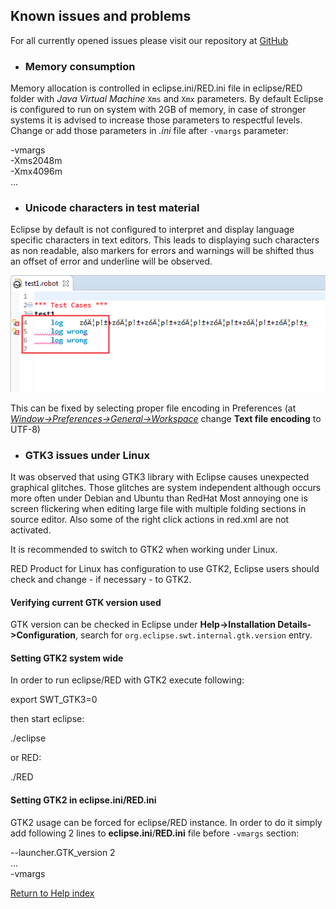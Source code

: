 ## Known issues and problems

For all currently opened issues please visit our repository at
[GitHub](https://github.com/nokia/RED/)

  * ### Memory consumption

Memory allocation is controlled in eclipse.ini/RED.ini file in eclipse/RED
folder with _Java Virtual Machine_ `Xms` and `Xmx` parameters. By default
Eclipse is configured to run on system with 2GB of memory, in case of stronger
systems it is advised to increase those parameters to respectful levels.
Change or add those parameters in _.ini_ file after `-vmargs` parameter:

-vmargs  
-Xms2048m  
-Xmx4096m  
...

  * ### Unicode characters in test material

Eclipse by default is not configured to interpret and display language
specific characters in text editors. This leads to displaying such characters
as non readable, also markers for errors and warnings will be shifted thus an
offset of error and underline will be observed.

![](images/unicode.png)

This can be fixed by selecting proper file encoding in Preferences (at
_[Window-&gt;Preferences-&gt;General-&gt;Workspace](javascript:executeCommand\('org.eclipse.ui.window.preferences\(preferencePageId=org.eclipse.ui.preferencePages.Workspace\)'\))_
change **Text file encoding** to UTF-8)

  * ### GTK3 issues under Linux

It was observed that using GTK3 library with Eclipse causes unexpected
graphical glitches. Those glitches are system independent although occurs more
often under Debian and Ubuntu than RedHat Most annoying one is screen
flickering when editing large file with multiple folding sections in source
editor. Also some of the right click actions in red.xml are not activated.

It is recommended to switch to GTK2 when working under Linux.

RED Product for Linux has configuration to use GTK2, Eclipse users should
check and change - if necessary - to GTK2.

#### Verifying current GTK version used

GTK version can be checked in Eclipse under **Help-&gt;Installation
Details-&gt;Configuration**, search for `org.eclipse.swt.internal.gtk.version`
entry.

#### Setting GTK2 system wide

In order to run eclipse/RED with GTK2 execute following:

export SWT_GTK3=0

then start eclipse:

./eclipse

or RED:

./RED

#### Setting GTK2 in eclipse.ini/RED.ini

GTK2 usage can be forced for eclipse/RED instance. In order to do it simply
add following 2 lines to **eclipse.ini**/**RED.ini** file before `-vmargs`
section:

\--launcher.GTK_version 2  
...  
-vmargs  

[Return to Help index](http://nokia.github.io/RED/help/)
